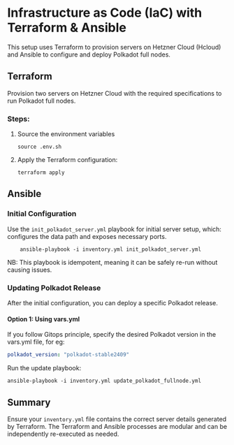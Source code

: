 # Infrastructure as Code (IaC) with Terraform & Ansible
This setup uses Terraform to provision servers on Hetzner Cloud (Hcloud) and Ansible to configure and deploy Polkadot full nodes.

## Terraform

Provision two servers on Hetzner Cloud with the required specifications to run Polkadot full nodes.
### Steps:
1. Source the environment variables

    ```
    source .env.sh
    ```
2. Apply the Terraform configuration:

    ```
    terraform apply    
    ```

## Ansible

### Initial Configuration
Use the `init_polkadot_server.yml` playbook for initial server setup, which: configures the data path and exposes necessary ports.
 
   ```shell
       ansible-playbook -i inventory.yml init_polkadot_server.yml
   
   ```   
NB: This playbook is idempotent, meaning it can be safely re-run without causing issues.

### Updating Polkadot Release
After the initial configuration, you can deploy a specific Polkadot release.

#### Option 1: Using vars.yml
If you follow Gitops principle, specify the desired Polkadot version in the vars.yml file, for eg:

   ```yaml
   polkadot_version: "polkadot-stable2409"
   
   ```
Run the update playbook:
   ```shell
   ansible-playbook -i inventory.yml update_polkadot_fullnode.yml
   ```
## Summary
Ensure your `inventory.yml` file contains the correct server details generated by Terraform.
The Terraform and Ansible processes are modular and can be independently re-executed as needed.

